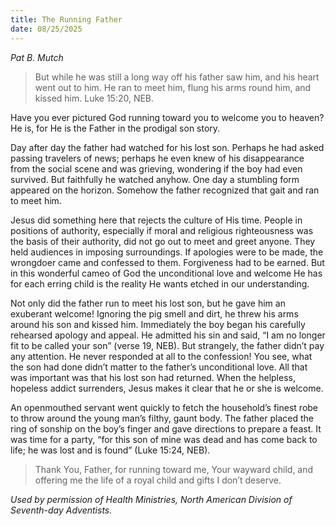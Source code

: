```yaml
---
title: The Running Father
date: 08/25/2025
---
```


_Pat B. Mutch_

> <p></p>
> But while he was still a long way off his father saw him, and his heart went out to him. He ran to meet him, flung his arms round him, and kissed him. Luke 15:20, NEB.

Have you ever pictured God running toward you to welcome you to heaven? He is, for He is the Father in the prodigal son story.

Day after day the father had watched for his lost son. Perhaps he had asked passing travelers of news; perhaps he even knew of his disappearance from the social scene and was grieving, wondering if the boy had even survived. But faithfully he watched anyhow. One day a stumbling form appeared on the horizon. Somehow the father recognized that gait and ran to meet him.

Jesus did something here that rejects the culture of His time. People in positions of authority, especially if moral and religious righteousness was the basis of their authority, did not go out to meet and greet anyone. They held audiences in imposing surroundings. If apologies were to be made, the wrongdoer came and confessed to them. Forgiveness had to be earned. But in this wonderful cameo of God the unconditional love and welcome He has for each erring child is the reality He wants etched in our understanding.

Not only did the father run to meet his lost son, but he gave him an exuberant welcome! Ignoring the pig smell and dirt, he threw his arms around his son and kissed him. Immediately the boy began his carefully rehearsed apology and appeal. He admitted his sin and said, “I am no longer fit to be called your son” (verse 19, NEB). But strangely, the father didn’t pay any attention. He never responded at all to the confession! You see, what the son had done didn’t matter to the father’s unconditional love. All that was important was that his lost son had returned. When the helpless, hopeless addict surrenders, Jesus makes it clear that he or she is welcome.

An openmouthed servant went quickly to fetch the household’s finest robe to throw around the young man’s filthy, gaunt body. The father placed the ring of sonship on the boy’s finger and gave directions to prepare a feast. It was time for a party, “for this son of mine was dead and has come back to life; he was lost and is found” (Luke 15:24, NEB).

> <callout></callout>
> Thank You, Father, for running toward me, Your wayward child, and offering me the life of a royal child and gifts I don’t deserve.

_Used by permission of Health Ministries, North American Division of Seventh-day Adventists._